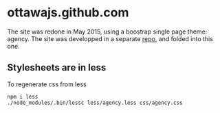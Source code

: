 ottawajs.github.com
===================

The site was redone in May 2015, using a boostrap single page theme: agency.
The site was developped in a separate [repo](https://github.com/ottawajs/site-2015), and folded into this one.


## Stylesheets are in less

To regenerate css from less
    
    npm i less
    ./node_modules/.bin/lessc less/agency.less css/agency.css

